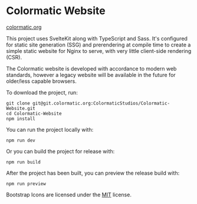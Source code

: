 # Colormatic Website
[colormatic.org](https://colormatic.org)

This project uses SvelteKit along with TypeScript and Sass. It's configured for static site generation (SSG) and prerendering at compile time to create a simple static website for Nginx to serve, with very little client-side rendering (CSR).

The Colormatic website is developed with accordance to modern web standards, however a legacy website will be available in the future for older/less capable browsers.

To download the project, run:
```
git clone git@git.colormatic.org:ColormaticStudios/Colormatic-Website.git
cd Colormatic-Website
npm install
```
You can run the project locally with:
```
npm run dev
```
Or you can build the project for release with:
```
npm run build
```
After the project has been built, you can preview the release build with:
```
npm run preview
```

Bootstrap Icons are licensed under the [MIT](https://opensource.org/license/MIT) license.
